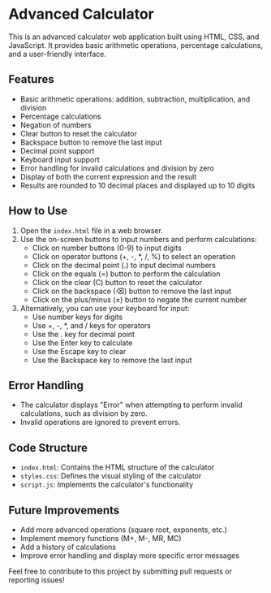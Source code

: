 # Advanced Calculator

This is an advanced calculator web application built using HTML, CSS, and JavaScript. It provides basic arithmetic operations, percentage calculations, and a user-friendly interface.

## Features

- Basic arithmetic operations: addition, subtraction, multiplication, and division
- Percentage calculations
- Negation of numbers
- Clear button to reset the calculator
- Backspace button to remove the last input
- Decimal point support
- Keyboard input support
- Error handling for invalid calculations and division by zero
- Display of both the current expression and the result
- Results are rounded to 10 decimal places and displayed up to 10 digits

## How to Use

1. Open the `index.html` file in a web browser.
2. Use the on-screen buttons to input numbers and perform calculations:
   - Click on number buttons (0-9) to input digits
   - Click on operator buttons (+, -, *, /, %) to select an operation
   - Click on the decimal point (.) to input decimal numbers
   - Click on the equals (=) button to perform the calculation
   - Click on the clear (C) button to reset the calculator
   - Click on the backspace (⌫) button to remove the last input
   - Click on the plus/minus (±) button to negate the current number
3. Alternatively, you can use your keyboard for input:
   - Use number keys for digits
   - Use +, -, *, and / keys for operators
   - Use the . key for decimal point
   - Use the Enter key to calculate
   - Use the Escape key to clear
   - Use the Backspace key to remove the last input

## Error Handling

- The calculator displays "Error" when attempting to perform invalid calculations, such as division by zero.
- Invalid operations are ignored to prevent errors.

## Code Structure

- `index.html`: Contains the HTML structure of the calculator
- `styles.css`: Defines the visual styling of the calculator
- `script.js`: Implements the calculator's functionality

## Future Improvements

- Add more advanced operations (square root, exponents, etc.)
- Implement memory functions (M+, M-, MR, MC)
- Add a history of calculations
- Improve error handling and display more specific error messages

Feel free to contribute to this project by submitting pull requests or reporting issues!